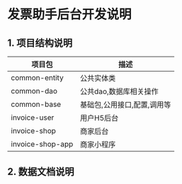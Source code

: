 # 发票助手后台开发说明
## 1. 项目结构说明

| 项目包           | 描述                        |
| ---------------- | --------------------------- |
| common-entity    | 公共实体类                  |
| common-dao       | 公共dao,数据库相关操作      |
| common-base      | 基础包,公用接口,配置,调用等 |
| invoice-user     | 用户H5后台                  |
| invoice-shop     | 商家后台                    |
| invoice-shop-app | 商家小程序                  |

## 2. 数据文档说明

​	

